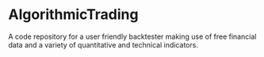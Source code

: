 # AlgorithmicTrading

A code repository for a user friendly backtester making use of free financial data and a variety of quantitative and technical indicators.
